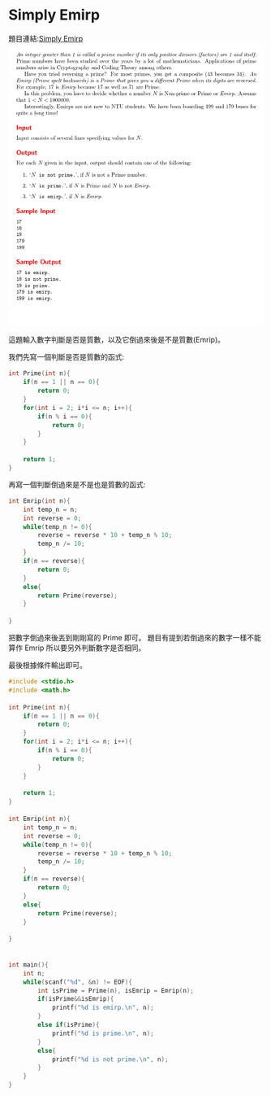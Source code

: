 # Simply Emirp

題目連結:[Simply Emirp](https://onlinejudge.org/index.php?option=com_onlinejudge&Itemid=8&category=24&page=show_problem&problem=1176)
![33-1](pic/33-1.jpg)

這題輸入數字判斷是否是質數，以及它倒過來後是不是質數(Emrip)。

我們先寫一個判斷是否是質數的函式:

```C
int Prime(int n){
    if(n == 1 || n == 0){
        return 0;
    }
    for(int i = 2; i*i <= n; i++){
        if(n % i == 0){
            return 0;
        }
    }
    
    return 1;
}
```

再寫一個判斷倒過來是不是也是質數的函式:

```C
int Emrip(int n){
    int temp_n = n;
    int reverse = 0;
    while(temp_n != 0){
        reverse = reverse * 10 + temp_n % 10;
        temp_n /= 10;
    }
    if(n == reverse){
        return 0;
    }
    else{
        return Prime(reverse);
    }
    
}
```
把數字倒過來後丟到剛剛寫的 Prime 即可。
題目有提到若倒過來的數字一樣不能算作 Emrip 所以要另外判斷數字是否相同。

最後根據條件輸出即可。
```C
#include <stdio.h>
#include <math.h>

int Prime(int n){
    if(n == 1 || n == 0){
        return 0;
    }
    for(int i = 2; i*i <= n; i++){
        if(n % i == 0){
            return 0;
        }
    }
    
    return 1;
}

int Emrip(int n){
    int temp_n = n;
    int reverse = 0;
    while(temp_n != 0){
        reverse = reverse * 10 + temp_n % 10;
        temp_n /= 10;
    }
    if(n == reverse){
        return 0;
    }
    else{
        return Prime(reverse);
    }
    
}


int main(){
    int n;
    while(scanf("%d", &n) != EOF){
        int isPrime = Prime(n), isEmrip = Emrip(n);
        if(isPrime&&isEmrip){
            printf("%d is emirp.\n", n);
        }
        else if(isPrime){
            printf("%d is prime.\n", n);
        }
        else{
            printf("%d is not prime.\n", n);
        }
    }
}
```